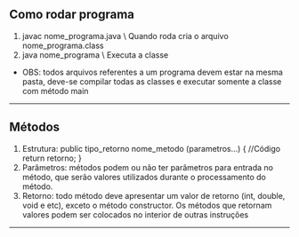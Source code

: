## Como rodar programa
1. javac nome_programa.java \\ Quando roda cria o arquivo nome_programa.class
2. java nome_programa \\ Executa a classe
* OBS: todos arquivos referentes a um programa devem estar na mesma pasta, deve-se compilar todas as classes e executar somente a classe com método main
---
## Métodos
1. Estrutura:
    public tipo_retorno nome_metodo (parametros...) {
        //Código
        return retorno;
    }
2. Parâmetros: métodos podem ou não ter parâmetros para entrada no método, que serão valores utilizados durante o processamento do método.
3. Retorno: todo método deve apresentar um valor de retorno (int, double, void e etc), exceto o método constructor. Os métodos que retornam valores podem ser colocados no interior de outras instruções
---